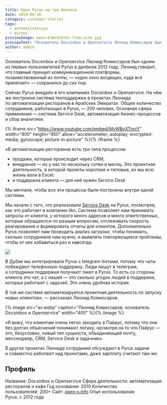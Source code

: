 ```yaml
---
title: Один Pyrus на три бизнеса
date: 2019-09-16
category: customer-stories
tags:
  - avtomatizatsiya
  - biznes
previewImage: main-630x420(4)-from-site.jpg
previewText: "Основатель Docsinbox и Openservice Леонид Комиссаров был одним из первых пользователей Pyrus в далёком 2012 году. Леонид говорит, что главный принцип коммуникационной платформы, позаимствованный из почты, — «одно окно входящих, куда всё прилетает» — сохранился до сих пор."
author: admin
---
```

Основатель Docsinbox и Openservice Леонид Комиссаров был одним из первых пользователей Pyrus в далёком 2012 году. Леонид говорит, что главный принцип коммуникационной платформы, позаимствованный из почты, — «одно окно входящих, куда всё прилетает» — сохранился до сих пор.

Сейчас Pyrus внедрён в его компаниях Docsinbox и Openservice. На нём же построена система техподдержки в проектах Леонида по автоматизации ресторанов в Арабских Эмиратах. Общее количество сотрудников, работающих в Pyrus, — 200 человек. Основная сфера применения — система Service Desk, автоматизация бизнес-процессов и сбор аналитики.

{% iframe src="https://www.youtube.com/embed/MvWByXTnrcY" width="800" height="450" allow="accelerometer; autoplay; encrypted-media; gyroscope; picture-in-picture" %}{% /iframe %}

«В автоматизации ресторанов есть три типа процессов:

- продажи, которые происходит через CRM;
- внедрения — их у нас по нескольку сотен в месяц. Это проектная деятельность, в которой проекты короткие и типовые, их мы всю жизнь вели в Excel;
- и поддержка клиента — для неё нужен Service Desk.

Мы мечтали, чтобы все эти процессы были построены внутри одной системы.

Мы начали с того, что реализовали [Service Desk](https://pyrus.com/ru/servicedesk) на Pyrus, посмотрев, как это работает в компании iiko. Система позволяет нам принимать запросы от клиента, у которого много адресов и много ответственных, которые обращаются по разным вопросам, отслеживать скорость реагирования и формировать отчеты для клиентов. Дополнительно Pyrus позволяет нам проводить анализ загрузки, чтобы понимать, сколько сотрудников нам нужно, и выявлять повторяющиеся проблемы, чтобы от них избавиться раз и навсегда.

![](iikonf2019-1024x683.webp)

В Дубае мы интегрировали Pyrus с telegram-ботами, потому что чаты побеждают телефонную поддержку. Люди пишут в телеграм, а сотрудники поддержки получают тикет в Pyrus. То есть со стороны клиента это чат, а с нашей — это сколько угодно людей в поддержке, которые работают с задачей. Это очень удобная история.

В той же системе автоматизируется проектная деятельность по запуску новых клиентов», — рассказал Леонид Комиссаров.

{% image src="av.webp" caption="Леонид Комиссаров, основатель Docsinbox и Openservice" width="400" %}{% /image %}

«Я вижу, что клиентам очень легко заходить в Пайрус, потому что они без долгих объяснений понимают логику, несмотря на то что Пайрус — это, безусловно, новый тип сущности, объединяющий почту, мессенджер, CRM, Service Desk и задачник».

В других проектах Леонида сотрудники обсуждают в Pyrus задачи и совместно работают над проектами, даже зарплату считают там же.

## Профиль

Название: Docsinbox и Openservice Сфера деятельности: автоматизация ресторанов и кафе Год основания: 2010 Количество пользователей: 200+ Сайт: [open-s.info](https://open-s.info/) Опыт использования Pyrus: с 2012 года